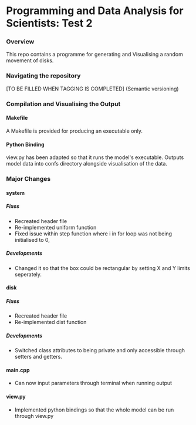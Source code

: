 # Programming and Data Analysis for Scientists: Test 2

### Overview
This repo contains a programme for generating and Visualising a random movement of disks.
### Navigating the repository
[TO BE FILLED WHEN TAGGING IS COMPLETED] (Semantic versioning)

### Compilation and Visualising the Output

#### Makefile
A Makefile is provided for producing an executable only.
#### Python Binding
view.py has been adapted so that it runs the model's executable. Outputs model data into confs directory alongside visualisation of the data. 
### Major Changes

#### system
##### Fixes
- Recreated header file
- Re-implemented uniform function
- Fixed issue within step function where i in for loop was not being initialised to 0,
##### Developments
- Changed it so that the box could be rectangular by setting X and Y limits seperately.
#### disk
##### Fixes
- Recreated header file
- Re-implemented dist function
##### Developments
- Switched class attributes to being private and only accessible through setters and getters.

#### main.cpp
- Can now input parameters through terminal when running output

#### view.py
- Implemented python bindings so that the whole model can be run through view.py